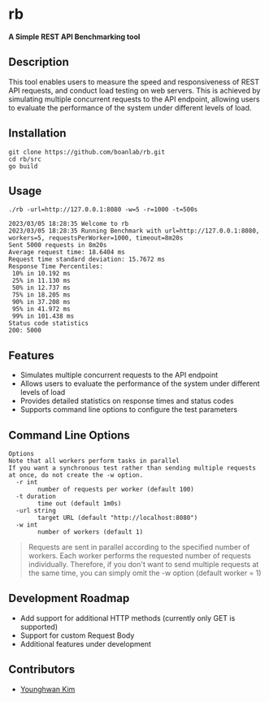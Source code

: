 # rb
**A Simple REST API Benchmarking tool**

## Description
This tool enables users to measure the speed and responsiveness of REST API requests, and conduct load testing on web servers. This is achieved by simulating multiple concurrent requests to the API endpoint, allowing users to evaluate the performance of the system under different levels of load.

## Installation
```
git clone https://github.com/boanlab/rb.git
cd rb/src
go build
```

## Usage
```
./rb -url=http://127.0.0.1:8080 -w=5 -r=1000 -t=500s

2023/03/05 18:28:35 Welcome to rb
2023/03/05 18:28:35 Running Benchmark with url=http://127.0.0.1:8080, workers=5, requestsPerWorker=1000, timeout=8m20s
Sent 5000 requests in 8m20s
Average request time: 18.6404 ms
Request time standard deviation: 15.7672 ms
Response Time Percentiles:
 10% in 10.192 ms
 25% in 11.130 ms
 50% in 12.737 ms
 75% in 18.205 ms
 90% in 37.208 ms
 95% in 41.972 ms
 99% in 101.438 ms
Status code statistics
200: 5000
```
## Features
- Simulates multiple concurrent requests to the API endpoint
- Allows users to evaluate the performance of the system under different levels of load
- Provides detailed statistics on response times and status codes
- Supports command line options to configure the test parameters


## Command Line Options

```
Options
Note that all workers perform tasks in parallel
If you want a synchronous test rather than sending multiple requests at once, do not create the -w option.
  -r int
        number of requests per worker (default 100)
  -t duration
        time out (default 1m0s)
  -url string
        target URL (default "http://localhost:8080")
  -w int
        number of workers (default 1)
```
> Requests are sent in parallel according to the specified number of workers. Each worker performs the requested number of requests individually. Therefore, if you don't want to send multiple requests at the same time, you can simply omit the -w option (default worker = 1)

## Development Roadmap
- Add support for additional HTTP methods (currently only GET is supported)
- Support for custom Request Body
- Additional features under development

## Contributors
- [Younghwan Kim](https://github.com/royroyee)
